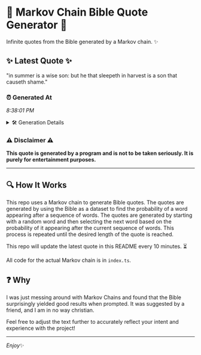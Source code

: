 # 📖 Markov Chain Bible Quote Generator 📖

Infinite quotes from the Bible generated by a Markov chain. ✨

## ✨ Latest Quote ✨
"in summer is a wise son: but he that sleepeth in harvest is a son that causeth shame."

### ⏰ Generated At
*8:38:01 PM*

<details>
    <summary>🛠️ Generation Details</summary>
    <p>
        <strong>🌱 Seed:</strong> in<br>
        <strong>🔄 Iterations:</strong> 17<br>
        <strong>📜 Context History:</strong><br>[ in ]: summer<br>[ in, summer ]: is<br>[ in, summer, is ]: a<br>[ in, summer, is, a ]: wise<br>[ in, summer, is, a, wise ]: son:<br>[ in, summer, is, a, wise, son: ]: but<br>[ summer, is, a, wise, son:, but ]: he<br>[ is, a, wise, son:, but, he ]: that<br>[ a, wise, son:, but, he, that ]: sleepeth<br>[ wise, son:, but, he, that, sleepeth ]: in<br>[ son:, but, he, that, sleepeth, in ]: harvest<br>[ but, he, that, sleepeth, in, harvest ]: is<br>[ he, that, sleepeth, in, harvest, is ]: a<br>[ that, sleepeth, in, harvest, is, a ]: son<br>[ sleepeth, in, harvest, is, a, son ]: that<br>[ in, harvest, is, a, son, that ]: causeth<br>[ harvest, is, a, son, that, causeth ]: shame.<br>
    </p>
</details>

### ⚠️ Disclaimer ⚠️
**This quote is generated by a program and is not to be taken seriously. It is purely for entertainment purposes.**

---

## 🔍 How It Works

This repo uses a Markov chain to generate Bible quotes. The quotes are generated by using the Bible as a dataset to find the probability of a word appearing after a sequence of words. The quotes are generated by starting with a random word and then selecting the next word based on the probability of it appearing after the current sequence of words. This process is repeated until the desired length of the quote is reached.

This repo will update the latest quote in this README every 10 minutes. ⏳

All code for the actual Markov chain is in `index.ts`.

## ❓ Why

I was just messing around with Markov Chains and found that the Bible surprisingly yielded good results when prompted. 
It was suggested by a friend, and I am in no way christian.

Feel free to adjust the text further to accurately reflect your intent and experience with the project!

---

*Enjoy*✨
